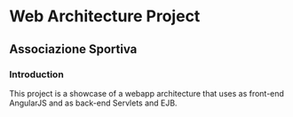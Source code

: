 # Web Architecture Project
## Associazione Sportiva

### Introduction
This project is a showcase of a webapp architecture that uses as front-end AngularJS and as back-end Servlets and EJB.
